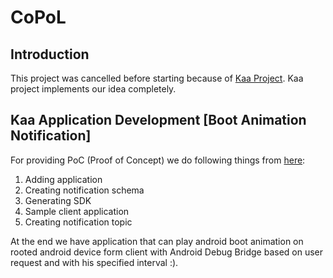 # CoPoL
## Introduction
This project was cancelled before starting because of
[Kaa Project](http://kaaproject.org). Kaa project implements
our idea completely.
## Kaa Application Development [Boot Animation Notification]
For providing PoC (Proof of Concept) we do following
things from [here](http://docs.kaaproject.org/display/KAA/Your+first+Kaa+application):

1. Adding application
2. Creating notification schema
3. Generating SDK
4. Sample client application
5. Creating notification topic

At the end we have application that
can play android boot animation on rooted android device form client with
Android Debug Bridge
based on user request and with his specified interval :).
